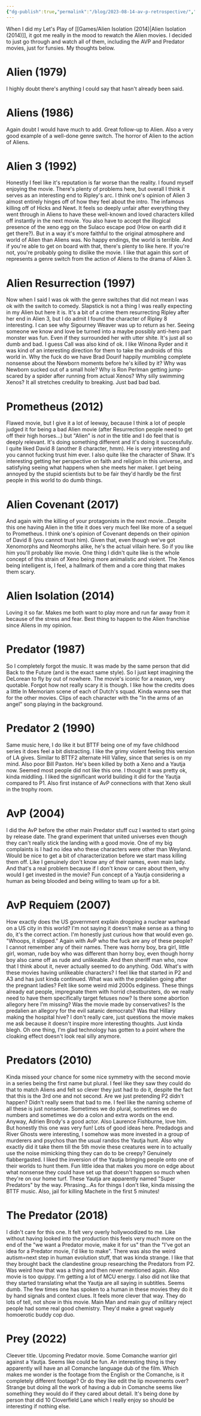 ```yaml
---
{"dg-publish":true,"permalink":"/blog/2023-08-14-av-p-retrospective/","tags":["blog","movies"],"created":"2023-08-14","updated":"2024-08-14"}
---
```



When I did my Let's Play of [[Games/Alien Isolation (2014)\|Alien Isolation (2014)]], it got me really in the mood to rewatch the Alien movies. I decided to just go through and watch all of them, including the AVP and Predator movies, just for funsies. My thoughts below.

# Alien (1979)

I highly doubt there's anything I could say that hasn't already been said.

# Aliens (1986)

Again doubt I would have much to add. Great follow-up to Alien. Also a very good example of a well-done genre switch. The horror of Alien to the action of Aliens.

# Alien 3 (1992)

Honestly I feel like it's reputation is far worse than the reality. I found myself enjoying the movie. There's plenty of problems here, but overall I think it serves as an interesting end to Ripley's arc. I think one's opinion of Alien 3 almost entirely hinges off of how they feel about the intro. The infamous killing off of Hicks and Newt. It feels so deeply unfair after everything they went through in Aliens to have these well-known and loved characters killed off instantly in the next movie. You also have to accept the illogical presence of the xeno egg on the Sulaco escape pod (How on earth did it get there?). But in a way it's more faithful to the original atmosphere and world of Alien than Aliens was. No happy endings, the world is terrible. And if you're able to get on board with that, there's plenty to like here. If you're not, you're probably going to dislike the movie. I like that again this sort of represents a genre switch from the action of Aliens to the drama of Alien 3.

# Alien Resurrection (1997)

Now when I said I was ok with the genre switches that did not mean I was ok with the switch to comedy. Slapstick is not a thing I was really expecting in my Alien but here it is. It's a bit of a crime them resurrecting Ripley after her end in Alien 3, but I do admit I found the character of Ripley 8 interesting. I can see why Sigourney Weaver was up to return as her. Seeing someone we know and love be turned into a maybe possibly anti-hero part monster was fun. Even if they surrounded her with utter shite. It's just all so dumb and bad. I guess Call was also kind of ok. I like Winona Ryder and it was kind of an interesting direction for them to take the androids of this world in. Why the fuck do we have Brad Dourif happily mumbling complete nonsense about the Newborn moments before he's killed by it? Why was Newborn sucked out of a small hole? Why is Ron Perlman getting jump-scared by a spider after running from actual Xenos? Why silly swimming Xenos? It all stretches credulity to breaking. Just bad bad bad.

# Prometheus (2012)

Flawed movie, but I give it a lot of leeway, because I think a lot of people judged it for being a bad Alien movie (after Resurrection people need to get off their high horses...) but "Alien" is *not* in the title and I do feel that is deeply relevant. It's doing something different and it's doing it successfully. I quite liked David 8 (another 8 character, hmm). He is very interesting and you cannot fucking trust him ever. I also quite like the character of Shaw. It's interesting getting her perspective on faith and religion in this universe, and satisfying seeing what happens when she meets her maker. I get being annoyed by the stupid scientists but to be fair they'd hardly be the first people in this world to do dumb things.

# Alien Covenant (2017)

And again with the killing of your protagonists in the next movie...Despite this one having Alien in the title it does very much feel like more of a sequel to Prometheus. I think one's opinion of Covenant depends on their opinion of David 8 (you cannot trust him). Given that, even though we've got Xenomorphs and Neomorphs alike, he's the actual villain here. So if you like him you'll probably like movie. One thing I didn't quite like is the whole concept of this strain of Xeno being more animalistic and violent. The Xenos being intelligent is, I feel, a hallmark of them and a core thing that makes them scary.

# Alien Isolation (2014)

Loving it so far. Makes me both want to play more and run far away from it because of the stress and fear. Best thing to happen to the Alien franchise since Aliens in my opinion.

# Predator (1987)

So I completely forgot the music. It was made by the same person that did Back to the Future (and is the exact same style). So I just kept imagining the DeLorean to fly by out of nowhere. The movie's iconic for a reason, very quotable. Forgot how not really scary it is though. I like how the credits does a little In Memoriam scene of each of Dutch's squad. Kinda wanna see that for the other movies. Clips of each character with the "In the arms of an angel" song playing in the background.

# Predator 2 (1990)

Same music here, I do like it but BTTF being one of my fave childhood series it does feel a bit distracting. I like the grimy violent feeling this version of LA gives. Similar to BTTF2 alternate Hill Valley, since that series is on my mind. Also poor Bill Paxton. He's been killed by both a Xeno and a Yautja now. Seemed most people did not like this one. I thought it was pretty ok, kinda middling. I liked the significant world building it did for the Yautja compared to P1. Also first instance of AvP connections with that Xeno skull in the trophy room.

# AvP (2004)

I did the AvP before the other main Predator stuff cuz I wanted to start going by release date. The grand experiment that united universes even though they can't really stick the landing with a good movie. One of my big complaints is I had no idea who these characters were other than Weyland. Would be nice to get a bit of characterization before we start mass killing them off. Like I genuinely don't know any of their names, even main lady. And that's a real problem because if I don't know or care about them, why would I get invested in the movie? Fun concept of a Yautja considering a human as being blooded and being willing to team up for a bit.

# AvP Requiem (2007)

How exactly does the US government explain dropping a nuclear warhead on a US city in this world? I'm not saying it doesn't make sense as a thing to do, it's the correct action. I'm honestly just curious how that would even go. "Whoops, it slipped." Again with AvP who the fuck are any of these people? I cannot remember any of their names. There was horny boy, bra girl, little girl, woman, rude boy who was different than horny boy, even though horny boy also came off as rude and unlikeable. And then sheriff man who, now that I think about it, never actually seemed to do anything. Odd. What's with these movies having unlikeable characters? I feel like that started in P2 and A3 and has just kinda continued. What was with the predalien going after the pregnant ladies? Felt like some weird mid 2000s edginess. These things already eat people, impregnate them with horrid chestbursters, do we really need to have them specifically target fetuses now? Is there some abortion allegory here I'm missing? Was the movie made by conservatives? Is the predalien an allegory for the evil satanic democrats? Was that Hillary making the hospital hive? I don't really care, just questions the movie makes me ask because it doesn't inspire more interesting thoughts. Just kinda blegh. Oh one thing, I'm glad technology has gotten to a point where the cloaking effect doesn't look real silly anymore.

# Predators (2010)

Kinda missed your chance for some nice symmetry with the second movie in a series being the first name but plural. I feel like they saw they could do that to match Aliens and felt so clever they just had to do it, despite the fact that this is the 3rd one and not second. Are we just pretending P2 didn't happen? Didn't really seem that bad to me. I feel like the naming scheme of all these is just nonsense. Sometimes we do plural, sometimes we do numbers and sometimes we do a colon and extra words on the end. Anyway, Adrien Brody's a good actor. Also Laurence Fishburne, love him. But honestly this one was very fun! Lots of good ideas here. Predadogs and River Ghosts were interesting, I somehow was more invested in a group of murderers and psychos than the usual randos the Yautja hunt. Also why exactly did it take them till the 5th movie these creatures were in to actually use the noise mimicking thing they can do to be creepy? Genuinely flabbergasted. I liked the inversion of the Yautja bringing people onto one of their worlds to hunt them. Fun little idea that makes you more on edge about what nonsense they could have set up that doesn't happen so much when they're on our home turf. These Yautja are apparently named "Super Predators" by the way. Phrasing...As for things I don't like, kinda missing the BTTF music. Also, jail for killing Machete in the first 5 minutes!

# The Predator (2018)

I didn't care for this one. It felt very overly hollywoodized to me. Like without having looked into the production this feels very much more on the end of the "we want a Predator movie, make it for us" than the "I've got an idea for a Predator movie, I'd like to make". There was also the weird autism=next step in human evolution stuff, that was kinda strange. I like that they brought back the clandestine group researching the Predators from P2. Was weird how that was a thing and then never mentioned again. Also movie is too quippy. I'm getting a lot of MCU energy. I also did not like that they started translating what the Yautja are all saying in subtitles. Seems dumb. The few times one has spoken to a human in these movies they do it by hand signals and context clues. It feels more clever that way. They do lots of tell, not show in this movie. Main Man and main guy of military reject people had some real good chemistry. They'd make a great vaguely homoerotic buddy cop duo.

# Prey (2022)

Cleever title. Upcoming Predator movie. Some Comanche warrior girl against a Yautja. Seems like could be fun. An interesting thing is they apparently will have an all Comanche language dub of the film. Which makes me wonder is the footage from the English or the Comanche, is it completely different footage? Or do they like edit the lip movements over? Strange but doing all the work of having a dub in Comanche seems like something they would do if they cared about detail. It's being done by person that did 10 Cloverfield Lane which I really enjoy so should be interesting if nothing else.
